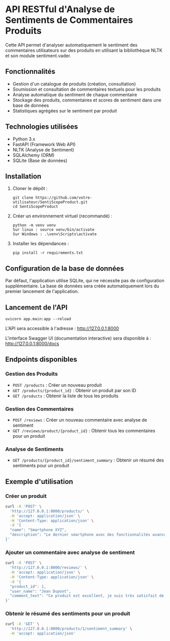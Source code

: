 # API RESTful d'Analyse de Sentiments de Commentaires Produits

Cette API permet d'analyser automatiquement le sentiment des commentaires utilisateurs sur des produits en utilisant la bibliothèque NLTK et son module sentiment.vader.

## Fonctionnalités

- Gestion d'un catalogue de produits (création, consultation)
- Soumission et consultation de commentaires textuels pour les produits
- Analyse automatique du sentiment de chaque commentaire
- Stockage des produits, commentaires et scores de sentiment dans une base de données
- Statistiques agrégées sur le sentiment par produit

## Technologies utilisées

- Python 3.x
- FastAPI (Framework Web API)
- NLTK (Analyse de Sentiment)
- SQLAlchemy (ORM)
- SQLite (Base de données)

## Installation

1. Cloner le dépôt :

   ```
   git clone https://github.com/votre-utilisateur/SentiScopeProduct.git
   cd SentiScopeProduct
   ```

2. Créer un environnement virtuel (recommandé) :

   ```
   python -m venv venv
   Sur linux : source venv/bin/activate
   Sur Windows : .\venv\Scripts\activate
   ```

3. Installer les dépendances :
   ```
   pip install -r requirements.txt
   ```

## Configuration de la base de données

Par défaut, l'application utilise SQLite, qui ne nécessite pas de configuration supplémentaire. La base de données sera créée automatiquement lors du premier lancement de l'application.

## Lancement de l'API

```
uvicorn app.main:app --reload
```

L'API sera accessible à l'adresse : http://127.0.0.1:8000

L'interface Swagger UI (documentation interactive) sera disponible à : http://127.0.0.1:8000/docs

## Endpoints disponibles

### Gestion des Produits

- `POST /products` : Créer un nouveau produit
- `GET /products/{product_id}` : Obtenir un produit par son ID
- `GET /products` : Obtenir la liste de tous les produits

### Gestion des Commentaires

- `POST /reviews` : Créer un nouveau commentaire avec analyse de sentiment
- `GET /reviews/product/{product_id}` : Obtenir tous les commentaires pour un produit

### Analyse de Sentiments

- `GET /products/{product_id}/sentiment_summary` : Obtenir un résumé des sentiments pour un produit

## Exemple d'utilisation

### Créer un produit

```bash
curl -X 'POST' \
  'http://127.0.0.1:8000/products/' \
  -H 'accept: application/json' \
  -H 'Content-Type: application/json' \
  -d '{
  "name": "Smartphone XYZ",
  "description": "Le dernier smartphone avec des fonctionnalités avancées"
}'
```

### Ajouter un commentaire avec analyse de sentiment

```bash
curl -X 'POST' \
  'http://127.0.0.1:8000/reviews/' \
  -H 'accept: application/json' \
  -H 'Content-Type: application/json' \
  -d '{
  "product_id": 1,
  "user_name": "Jean Dupont",
  "comment_text": "Ce produit est excellent, je suis très satisfait de mon achat !"
}'
```

### Obtenir le résumé des sentiments pour un produit

```bash
curl -X 'GET' \
  'http://127.0.0.1:8000/products/1/sentiment_summary' \
  -H 'accept: application/json'
```
